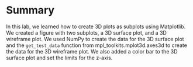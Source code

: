 # Summary

In this lab, we learned how to create 3D plots as subplots using Matplotlib. We created a figure with two subplots, a 3D surface plot, and a 3D wireframe plot. We used NumPy to create the data for the 3D surface plot and the `get_test_data` function from mpl_toolkits.mplot3d.axes3d to create the data for the 3D wireframe plot. We also added a color bar to the 3D surface plot and set the limits for the z-axis.
